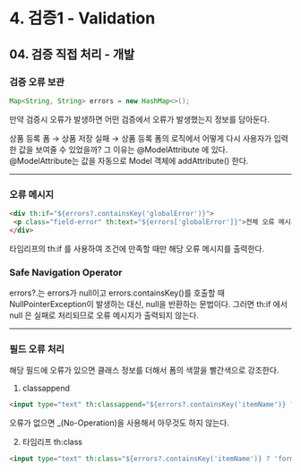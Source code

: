 # 4. 검증1 - Validation
## 04. 검증 직접 처리 - 개발
### 검증 오류 보관
```java
Map<String, String> errors = new HashMap<>();
```
만약 검증시 오류가 발생하면 어떤 검증에서 오류가 발생했는지 정보를 담아둔다.

상품 등록 폼 → 상품 저장 실패 → 상품 등록 폼의 로직에서 어떻게 다시 사용자가 입력한 값을 보여줄 수 있었을까?
그 이유는 @ModelAttribute 에 있다. @ModelAttribute는 값을 자동으로 Model 객체에 addAttribute() 한다.

***
### 오류 메시지
```html
<div th:if="${errors?.containsKey('globalError')}">
 <p class="field-error" th:text="${errors['globalError']}">전체 오류 메시지</p>
</div>
```
타임리프의 th:if 를 사용하여 조건에 만족할 때만 해당 오류 메시지를 출력한다.

### Safe Navigation Operator
errors?.는 errors가 null이고 errors.containsKey()를 호출할 때 NullPointerException이 발생하는 대신, null을 반환하는 문법이다.
그러면 th:if 에서 null 은 실패로 처리되므로 오류 메시지가 출력되지 않는다.

***
### 필드 오류 처리
해당 필드에 오류가 있으면 클래스 정보를 더해서 폼의 색깔을 빨간색으로 강조한다.
1. classappend

```html
<input type="text" th:classappend="${errors?.containsKey('itemName')} ? 'fielderror' : _" class="form-control">
```
오류가 없으면 _(No-Operation)을 사용해서 아무것도 하지 않는다.

2. 타임리프 th:class

```html
<input type="text" th:class="${errors?.containsKey('itemName')} ? 'form-control field-error' : 'form-control'" class="form-control">
```
